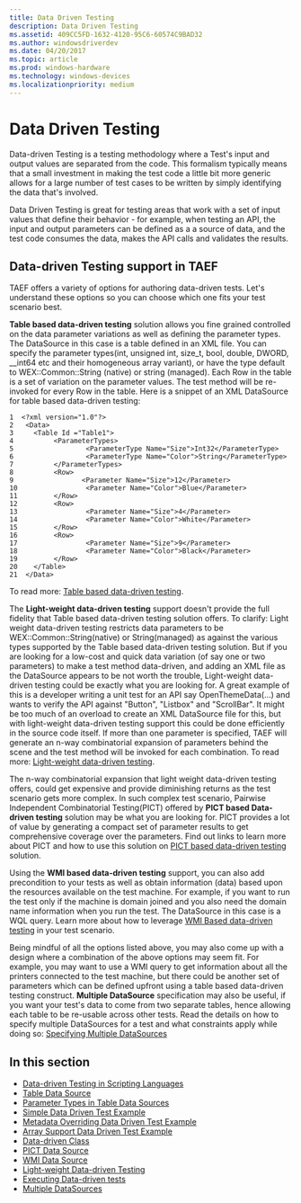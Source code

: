 ```yaml
---
title: Data Driven Testing
description: Data Driven Testing
ms.assetid: 409CC5FD-1632-4120-95C6-60574C9BAD32
ms.author: windowsdriverdev
ms.date: 04/20/2017
ms.topic: article
ms.prod: windows-hardware
ms.technology: windows-devices
ms.localizationpriority: medium
---
```


# Data Driven Testing


Data-driven Testing is a testing methodology where a Test's input and output values are separated from the code. This formalism typically means that a small investment in making the test code a little bit more generic allows for a large number of test cases to be written by simply identifying the data that's involved.

Data Driven Testing is great for testing areas that work with a set of input values that define their behavior - for example, when testing an API, the input and output parameters can be defined as a a source of data, and the test code consumes the data, makes the API calls and validates the results.

## <span id="Data-driven_Testing_support_in_TAEF"></span><span id="data-driven_testing_support_in_taef"></span><span id="DATA-DRIVEN_TESTING_SUPPORT_IN_TAEF"></span>Data-driven Testing support in TAEF


TAEF offers a variety of options for authoring data-driven tests. Let's understand these options so you can choose which one fits your test scenario best.

**Table based data-driven testing** solution allows you fine grained controlled on the data parameter variations as well as defining the parameter types. The DataSource in this case is a table defined in an XML file. You can specify the parameter types(int, unsigned int, size\_t, bool, double, DWORD, \_\_int64 etc and their homogeneous array variant), or have the type default to WEX::Common::String (native) or string (managed). Each Row in the table is a set of variation on the parameter values. The test method will be re-invoked for every Row in the table. Here is a snippet of an XML DataSource for table based data-driven testing:

```
1  <?xml version="1.0"?>
2   <Data>
3     <Table Id ="Table1">
4          <ParameterTypes>
5                  <ParameterType Name="Size">Int32</ParameterType>
6                  <ParameterType Name="Color">String</ParameterType>
7          </ParameterTypes>
8          <Row>
9                 <Parameter Name="Size">12</Parameter>
10                 <Parameter Name="Color">Blue</Parameter>
11         </Row>
12         <Row>
13                 <Parameter Name="Size">4</Parameter>
14                 <Parameter Name="Color">White</Parameter>
15         </Row>
16         <Row>
17                 <Parameter Name="Size">9</Parameter>
18                 <Parameter Name="Color">Black</Parameter>
19         </Row>
20    </Table>
21  </Data>
```

To read more: [Table based data-driven testing](table-data-source.md).

The **Light-weight data-driven testing** support doesn't provide the full fidelity that Table based data-driven testing solution offers. To clarify: Light weight data-driven testing restricts data parameters to be WEX::Common::String(native) or String(managed) as against the various types supported by the Table based data-driven testing solution. But if you are looking for a low-cost and quick data variation (of say one or two parameters) to make a test method data-driven, and adding an XML file as the DataSource appears to be not worth the trouble, Light-weight data-driven testing could be exactly what you are looking for. A great example of this is a developer writing a unit test for an API say OpenThemeData(...) and wants to verify the API against "Button", "Listbox" and "ScrollBar". It might be too much of an overload to create an XML DataSource file for this, but with light-weight data-driven testing support this could be done efficiently in the source code itself. If more than one parameter is specified, TAEF will generate an n-way combinatorial expansion of parameters behind the scene and the test method will be invoked for each combination. To read more: [Light-weight data-driven testing](light-weight-data-driven-testing.md).

The n-way combinatorial expansion that light weight data-driven testing offers, could get expensive and provide diminishing returns as the test scenario gets more complex. In such complex test scenario, Pairwise Independent Combinatorial Testing(PICT) offered by **PICT based Data-driven testing** solution may be what you are looking for. PICT provides a lot of value by generating a compact set of parameter results to get comprehensive coverage over the parameters. Find out links to learn more about PICT and how to use this solution on [PICT based data-driven testing](pict-data-source.md) solution.

Using the **WMI based data-driven testing** support, you can also add precondition to your tests as well as obtain information (data) based upon the resources available on the test machine. For example, if you want to run the test only if the machine is domain joined and you also need the domain name information when you run the test. The DataSource in this case is a WQL query. Learn more about how to leverage [WMI Based data-driven testing](wmi-data-source.md) in your test scenario.

Being mindful of all the options listed above, you may also come up with a design where a combination of the above options may seem fit. For example, you may want to use a WMI query to get information about all the printers connected to the test machine, but there could be another set of parameters which can be defined upfront using a table based data-driven testing construct. **Multiple DataSource** specification may also be useful, if you want your test's data to come from two separate tables, hence allowing each table to be re-usable across other tests. Read the details on how to specify multiple DataSources for a test and what constraints apply while doing so: [Specifying Multiple DataSources](multiple-datasources.md)

## <span id="in_this_section"></span>In this section


-   [Data-driven Testing in Scripting Languages](data-driven-testing-in-scripting-languages.md)
-   [Table Data Source](table-data-source.md)
-   [Parameter Types in Table Data Sources](parameter-types-in-table-data-sources.md)
-   [Simple Data Driven Test Example](simple-data-driven-test-example.md)
-   [Metadata Overriding Data Driven Test Example](metadata-overriding-data-driven-test-example.md)
-   [Array Support Data Driven Test Example](array-support-data-driven-test-example.md)
-   [Data-driven Class](data-driven-class.md)
-   [PICT Data Source](pict-data-source.md)
-   [WMI Data Source](wmi-data-source.md)
-   [Light-weight Data-driven Testing](light-weight-data-driven-testing.md)
-   [Executing Data-driven tests](executing-data-driven-tests.md)
-   [Multiple DataSources](multiple-datasources.md)

 

 





